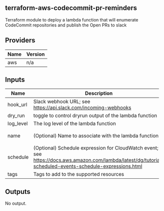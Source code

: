 ## terraform-aws-codecommit-pr-reminders

Terraform module to deploy a lambda function that will enumerate CodeCommit repositories and publish the Open PRs to slack

<!-- BEGIN TFDOCS -->
## Providers

| Name | Version |
|------|---------|
| aws | n/a |

## Inputs

| Name | Description | Type | Default | Required |
|------|-------------|------|---------|:-----:|
| hook\_url | Slack webhook URL; see <https://api.slack.com/incoming-webhooks> | `string` | n/a | yes |
| dry\_run | toggle to control dryrun output of the lambda function | `bool` | `false` | no |
| log\_level | The log level of the lambda function | `string` | `"INFO"` | no |
| name | (Optional) Name to associate with the lambda function | `string` | `"codecommit-pr-reminders"` | no |
| schedule | (Optional) Schedule expression for CloudWatch event; see <https://docs.aws.amazon.com/lambda/latest/dg/tutorial-scheduled-events-schedule-expressions.html> | `string` | `"cron(0 7 ? * MON-FRI *)"` | no |
| tags | Tags to add to the supported resources | `map` | `{}` | no |

## Outputs

No output.

<!-- END TFDOCS -->
